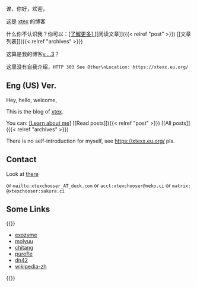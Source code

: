 ---
---

诶，你好，欢迎，

这是 [xtex](https://xtexx.eu.org) 的博客

什么你不认识我？你可以：[[了解更多] ](https://xtexx.eu.org) [[阅读文章]]({{< relref "post" >}}) [[文章列表]]({{< relref "archives" >}})

这算是我的博客[v....3](/2023/06/11-new-blog)？

这里没有自我介绍，`HTTP 303 See Other\nLocation: https://xtexx.eu.org/`

## Eng (US) Ver.

Hey, hello, welcome,

This is the blog of [xtex](https://xtexx.eu.org).

You can: [[Learn about me]](https://xtexx.eu.org) [[Read posts]]({{< relref "post" >}}) [[All posts]]({{< relref "archives" >}})

There is no self-introduction for myself, see https://xtexx.eu.org/ pls.

## Contact

Look at [there](https://xtexx.eu.org/contact)

or `mailto:xtexchooser_AT_duck.com` or `acct:xtexchooser@neko.ci` or `matrix: @xtexchooser:sakura.ci`

## Some Links

{{<hlist>}}

- [exozyme](https://exozy.me)
- [molyuu](https://molyuu.cyou/)
- [chitang](https://chitang.dev/)
- [purofle](https://blog.archlinux.tech/)
- [dn42](https://dn42.dev)
- [wikipedia-zh](https://zh.wikipedia.org)

{{</hlist>}}
